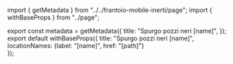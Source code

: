 import { getMetadata } from "../../frantoio-mobile-inerti/page";
import { withBaseProps } from "../page";

export const metadata = getMetadata({
  title: "Spurgo pozzi neri [name]",
});
export default withBaseProps({ 
    title: "Spurgo pozzi neri [name]", 
    locationNames: {label: "[name]", href: "[path]"}  
});